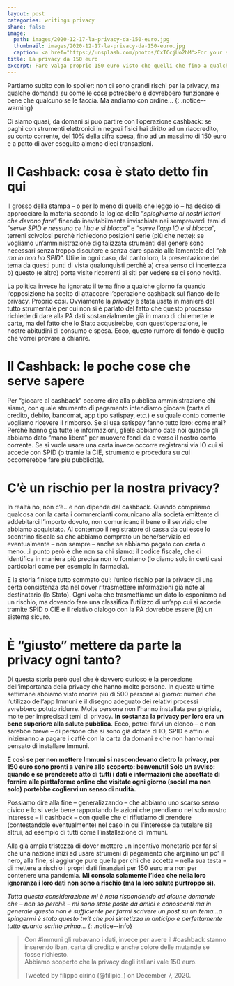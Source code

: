 ```yaml
---
layout: post
categories: writings privacy
share: false
image:
  path: images/2020-12-17-la-privacy-da-150-euro.jpg
  thumbnail: images/2020-12-17-la-privacy-da-150-euro.jpg
  caption: <a href="https://unsplash.com/photos/CxTCcjUo2hM">For your safety and our curiosity, a photo by Etienne Girardet</a>
title: La privacy da 150 euro
excerpt: Pare valga proprio 150 euro visto che quelli che fino a qualche giorno fa non potevano installare Immuni (“perchè ci ruba i dati”, “perchè i miei figli fanno casino col telefono” o “perchè così sanno chi frequenti”, etc.) ora stanno facendo la corsa ad IO e compagnia per ricevere cashback e bonus vari…’nu miracolo!!!
---
```

Partiamo subito con lo spoiler: non ci sono grandi rischi per la privacy, ma qualche domanda su come le cose potrebbero e dovrebbero funzionare è bene che qualcuno se le faccia. Ma andiamo con ordine…
{: .notice--warning}

Ci siamo quasi, da domani si può partire con l’operazione cashback: se paghi con strumenti elettronici in negozi fisici hai diritto ad un riaccredito, su conto corrente, del 10% della cifra spesa, fino ad un massimo di 150 euro e a patto di aver eseguito almeno dieci transazioni.

# Il Cashback: cosa è stato detto fin qui

Il grosso della stampa – o per lo meno di quella che leggo io – ha deciso di approcciare la materia secondo la logica dello “_spieghiamo ai nostri lettori che devono fare_” finendo inevitabilmente invischiata nei sempreverdi temi di “_serve SPID e nessuno ce l’ha e si blocca_” e “_serve l’app IO e si blocca_“, terreni scivolosi perchè richiedono posizioni serie (più che nette): se vogliamo un’amministrazione digitalizzata strumenti del genere sono necessari senza troppo discutere e senza dare spazio alle lamentele del “_eh ma io non ho SPID_“. Utile in ogni caso, dal canto loro, la presentazione del tema da questi punti di vista qualunquisti perchè a) crea senso di incertezza b) questo (e altro) porta visite ricorrenti ai siti per vedere se ci sono novità.

La politica invece ha ignorato il tema fino a qualche giorno fa quando l’opposizione ha scelto di attaccare l’operazione cashback sul fianco delle privacy. Proprio così. Ovviamente la _privacy_ è stata usata in maniera del tutto strumentale per cui non si è parlato del fatto che questo processo richiede di dare alla PA dati sostanzialmente già in mano di chi emette le carte, ma del fatto che lo Stato acqusirebbe, con quest’operazione, le nostre abitudini di consumo e spesa. Ecco, questo rumore di fondo è quello che vorrei provare a chiarire.

# Il Cashback: le poche cose che serve sapere

Per “giocare al cashback” occorre dire alla pubblica amministrazione chi siamo, con quale strumento di pagamento intendiamo giocare (carta di credito, debito, bancomat, app tipo satispay, etc.) e su quale conto corrente vogliamo ricevere il rimborso. Se si usa satispay fanno tutto loro: come mai? Perchè hanno già tutte le informazioni, gliele abbiamo date noi quando gli abbiamo dato “mano libera” per muovere fondi da e verso il nostro conto corrente. Se si vuole usare una carta invece occorre registrarsi via IO cui si accede con SPID (o tramie la CIE, strumento e procedura su cui occorrerebbe fare più pubblicità).

# C’è un rischio per la nostra privacy?

In realtà no, non c’è…e non dipende dal cashback. Quando compriamo qualcosa con la carta i commercianti comunicano alla società emittente di addebitarci l’importo dovuto, non comunicano il bene o il servizio che abbiamo acquistato. Al contempo il registratore di cassa da cui esce lo scontrino fiscale sa che abbiamo comprato un bene/servizio ed eventualmente – non sempre – anche se abbiamo pagato con carta o meno…il punto però è che non sa chi siamo: il codice fiscale, che ci identifica in maniera più precisa non lo forniamo (lo diamo solo in certi casi particolari come per esempio in farmacia).

E la storia finisce tutto sommato qui: l’unico rischio per la privacy di una certa consistenza sta nel dover ritrasmettere informazioni già note al destinatario (lo Stato). Ogni volta che trasmettiamo un dato lo esponiamo ad un rischio, ma dovendo fare una classifica l’utilizzo di un’app cui si accede tramite SPID o CIE e il relativo dialogo con la PA dovrebbe essere (è) un sistema sicuro.

# È “giusto” mettere da parte la privacy ogni tanto?

Di questa storia però quel che è davvero curioso è la percezione dell’importanza della privacy che hanno molte persone. In queste ultime settimane abbiamo visto morire più di 500 persone al giorno: numeri che l’utilizzo dell’app Immuni e il disegno adeguato dei relativi processi avrebbero potuto ridurre. Molte persone non l’hanno installata per pigrizia, molte per imprecisati temi di privacy. **In sostanza la privacy per loro era un bene superiore alla salute pubblica**.
Ecco, potrei farvi un elenco – e non sarebbe breve – di persone che si sono già dotate di IO, SPID e affini e inizieranno a pagare i caffè con la carta da domani e che non hanno mai pensato di installare Immuni.

**E così se per non mettere Immuni si nascondevano dietro la privacy, per 150 euro sono pronti a venire allo scoperto: benvenuti! Solo un avviso: quando e se prenderete atto di tutti i dati e informazioni che accettate di fornire alle piattaforme online che visitate ogni giorno (social ma non solo) portebbe cogliervi un senso di nudità.**

Possiamo dire alla fine – generalizzando – che abbiamo uno scarso senso civico e lo si vede bene rapportando le azioni che prendiamo nel solo nostro interesse – il cashback – con quelle che ci rifiutiamo di prendere (contestandole eventualmente) nel caso in cui l’interesse da tutelare sia altrui, ad esempio di tutti come l’installazione di Immuni.

Alla già ampia tristezza di dover mettere un incentivo monetario per far sì che una nazione inizi ad usare strumeni di pagamento che arginino un po’ il nero, alla fine, si aggiunge pure quella per chi che accetta – nella sua testa – di mettere a rischio i propri dati finanziari per 150 euro ma non per contenere una pandemia. **Mi consola solamente l’idea che nella loro ignoranza i loro dati non sono a rischio (ma la loro salute purtroppo sì)**.

_Tutta questa considerazione mi è nata rispondendo ad alcune domande che – non so perchè – mi sono state poste da amici e conoscenti ma in generale questo non è sufficiente per farmi scrivere un post su un tema…a spingermi è stato questo twit che poi sintetizza in anticipo e perfettamente tutto quanto scritto prima…_
{: .notice--info}

> Con #immuni gli rubavano i dati, invece per avere il #cashback stanno inserendo iban, carta di credito e anche colore delle mutande se fosse richiesto. \
> Abbiamo scoperto che la privacy degli italiani vale 150 euro.
>
> Tweeted by filippo cirino (@filipio_) on December 7, 2020.
